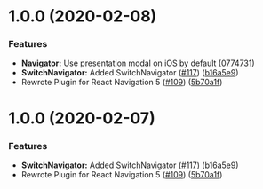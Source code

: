 # 1.0.0 (2020-02-08)

### Features

-   **Navigator:** Use presentation modal on iOS by default ([0774731](https://github.com/BlueBaseJS/plugin-react-navigation/commit/0774731b3ccb5fb34c66a83ba5871c611f6cd3f9))
-   **SwitchNavigator:** Added SwitchNavigator ([#117](https://github.com/BlueBaseJS/plugin-react-navigation/issues/117)) ([b16a5e9](https://github.com/BlueBaseJS/plugin-react-navigation/commit/b16a5e908b968700d4a12b91fd9bb72cd6d8dfc5))
-   Rewrote Plugin for React Navigation 5 ([#109](https://github.com/BlueBaseJS/plugin-react-navigation/issues/109)) ([5b70a1f](https://github.com/BlueBaseJS/plugin-react-navigation/commit/5b70a1feb7d7c33b3b7fc69f92904d9db75be007))

# 1.0.0 (2020-02-07)

### Features

-   **SwitchNavigator:** Added SwitchNavigator ([#117](https://github.com/BlueBaseJS/plugin-react-navigation/issues/117)) ([b16a5e9](https://github.com/BlueBaseJS/plugin-react-navigation/commit/b16a5e908b968700d4a12b91fd9bb72cd6d8dfc5))
-   Rewrote Plugin for React Navigation 5 ([#109](https://github.com/BlueBaseJS/plugin-react-navigation/issues/109)) ([5b70a1f](https://github.com/BlueBaseJS/plugin-react-navigation/commit/5b70a1feb7d7c33b3b7fc69f92904d9db75be007))
